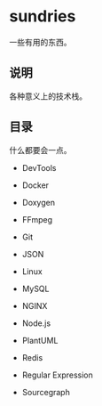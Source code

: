 # sundries

一些有用的东西。

## 说明

各种意义上的技术栈。

## 目录

什么都要会一点。

+ DevTools

+ Docker

+ Doxygen

+ FFmpeg

+ Git

+ JSON

+ Linux

+ MySQL

+ NGINX

+ Node.js

+ PlantUML

+ Redis

+ Regular Expression

+ Sourcegraph
